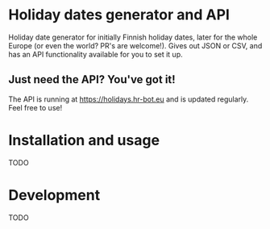 # Holiday dates generator and API

Holiday date generator for initially Finnish holiday dates, later for the whole Europe (or even the world? PR's are welcome!). Gives out JSON or CSV, and has an API functionality available for you to set it up.

## Just need the API? You've got it!

The API is running at https://holidays.hr-bot.eu and is updated regularly. Feel free to use!

# Installation and usage

TODO

# Development

TODO
